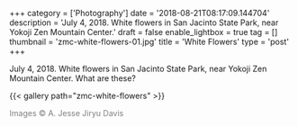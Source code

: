 +++
category = ['Photography']
date = '2018-08-21T08:17:09.144704'
description = 'July 4, 2018. White flowers in San Jacinto State Park, near Yokoji Zen Mountain Center.'
draft = false
enable_lightbox = true
tag = []
thumbnail = 'zmc-white-flowers-01.jpg'
title = 'White Flowers'
type = 'post'
+++

July 4, 2018. White flowers in San Jacinto State Park, near Yokoji Zen Mountain Center. What are these?

{{< gallery path="zmc-white-flowers" >}}

<span style="color: gray">Images &copy; A. Jesse Jiryu Davis</span>
